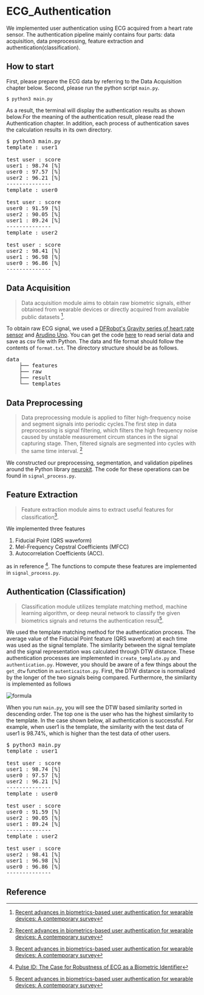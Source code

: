 # ECG_Authentication
We  implemented user authentication using ECG acquired from a heart rate sensor. The authentication pipeline mainly contains four parts: data acquisition, data preprocessing, feature extraction and authentication(classification).
## How to start
First, please prepare the ECG data by referring to the Data Acquisition chapter below. Second, please run the python script `main.py`.

```
$ python3 main.py
```

As a result, the terminal will display the authentication results as shown below.For the meaning of the authentication result, please read the Authentication chapter. In addition, each process of authentication saves the calculation results in its own directory.


<pre>
$ python3 main.py 
template : user1

test user : score
user1 : 98.74 [%]
user0 : 97.57 [%]
user2 : 96.21 [%]
--------------
template : user0

test user : score
user0 : 91.59 [%]
user2 : 90.05 [%]
user1 : 89.24 [%]
--------------
template : user2

test user : score
user2 : 98.41 [%]
user1 : 96.98 [%]
user0 : 96.86 [%]
--------------
</pre>


## Data Acquisition
>Data acquisition module aims to obtain raw biometric signals, either obtained from wearable devices or directly acquired from available public datasets [^1].

To obtain raw ECG signal, we used a [DFRobot's Gravity series of heart rate sensor](https://wiki.dfrobot.com/Heart_Rate_Monitor_Sensor_SKU__SEN0213) and [Arudino Uno](https://www.switch-science.com/catalog/789/). You can get the code [here](https://github.com/Rvoiiima/research-lib/blob/main/serial-to-csv.py) to read serial data and save as csv file with Python. The data and file format should follow the contents of `format.txt`. The directory structure should be as follows.

<pre>
data
    ├── features
    ├── raw
    ├── result
    └── templates
</pre>

## Data Preprocessing
>Data preprocessing module is applied to filter high-frequency noise and segment signals into periodic cycles.The first step in data preprocessing is signal filtering, which filters the high frequency noise caused by unstable measurement circum stances in the signal capturing stage. Then, filtered signals are segmented into cycles with the same time interval.  [^1]

We constructed our preprocessing, segmentation, and validation pipelines around the Python library [neurokit](https://github.com/neuropsychology/NeuroKit). The code for these operations can be found in `signal_process.py`.

## Feature Extraction
>Feature extraction module aims to extract useful features for classification[^1].

We implemented three features 

1. Fiducial Point (QRS waveform)
2. Mel-Frequency Cepstral Coefficients (MFCC)
3. Autocorrelation Coefficients (ACC).

as in reference [^2]. The functions to compute these features are implemented in `signal_process.py`.

## Authentication (Classification)
>Classification module utilizes template matching method, machine learning algorithm, or deep neural network to classify the given biometrics signals and returns the authentication result[^1].

We used the template matching method for the authentication process. The average value of the Fiducial Point feature (QRS waveform) at each time was used as the signal template. The similarity between the signal template and the signal representation was calculated through DTW distance. These authentication processes are implemented in `create_template.py` and `authentication.py`. However, you should be aware of a few things about the `get_dtw` function in `autenticaiton.py`. First, the DTW distance is normalized by the longer of the two signals being compared. Furthermore, the similarity is implemented as follows

![formula](https://render.githubusercontent.com/render/math?math=$\color{white}{similarity=(1-DTW%20distance)\times100}$)


When you run `main.py`, you will see the  DTW based similarity sorted in descending order. The top one is the user who has the highest similarity to the template. In the case shown below, all authentication is successful. For example, when user1 is the template, the similarity with the test data of user1 is 98.74%, which is higher than the test data of other users.

<pre>
$ python3 main.py 
template : user1

test user : score
user1 : 98.74 [%]
user0 : 97.57 [%]
user2 : 96.21 [%]
--------------
template : user0

test user : score
user0 : 91.59 [%]
user2 : 90.05 [%]
user1 : 89.24 [%]
--------------
template : user2

test user : score
user2 : 98.41 [%]
user1 : 96.98 [%]
user0 : 96.86 [%]
--------------
</pre>
## Reference
[^1]: [Recent advances in biometrics-based user authentication for wearable devices: A contemporary survey](https://www.sciencedirect.com/science/article/pii/S1051200421001597)

[^2]: [Pulse ID: The Case for Robustness of ECG as a Biometric Identifier](https://ieeexplore.ieee.org/abstract/document/9231814?casa_token=MSFLdT4NURgAAAAA:bXAhP9l8GxK9Pbwpwi7dtX0ok0htsjG5D1w99tS7Fnb4-E4U2_OfEBcEehfkP_LvbJ8VDZG_tQ)
